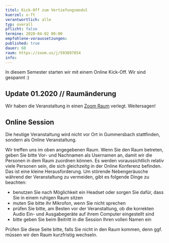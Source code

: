 ```yaml
---
titel: Kick-Off zum Vertiefungsmodul 
kuerzel: o-ft
verantwortlich: alle
typ: overall
pflicht: false
termine: 2020-04-02 09:00
empfohlene-voraussetzungen: 
published: true
dauer: 60
raum: https://zoom.us/j/593897854
info:
---
```



In diesem Semester starten wir mit einem Online Kick-Off. Wir sind gespannt :)

## Update 01.2020 // Raumänderung
Wir haben die Veranstaltung in einen [Zoom Raum](https://zoom.us/j/593897854) verlegt. Weitersagen!

## Online Session
Die heutige Veranstaltung wird nicht vor Ort in Gummersbach stattfinden, sondern als Online Veranstaltung.

Wir treffen uns im oben angegebenen Raum. Wenn Sie den Raum betreten, geben Sie bitte Vor- und Nachnamen als Usernamen an, damit wir die Personen in dem Raum zuordnen können. Es werden voraussichtlich relativ viele Personen sein, die sich gleichzeitg in der Online Konferenz befinden. Das ist eine kleine Herausforderung. Um störende Nebengeräusche während der Veranstaltung zu vermeiden, gibt es folgende Dinge zu beachten:

- benutzen Sie nach Möglichkeit ein Headset oder sorgen Sie dafür, dass Sie in einem ruhigen Raum sitzen
- muten Sie bitte ihr Mikrofon, wenn Sie nicht sprechen
- prüfen Sie bitte, am Besten vor der Veranstaltung, ob die korrekten Audio Ein- und Ausgabegeräte auf ihrem Computer eingestellt sind
- bitte geben Sie beim Beitritt in die Session Ihren vollen Namen ein

Prüfen Sie diese Seite bitte, falls Sie nicht in den Raum kommen, denn ggf. müssen wir den Raum kurzfristig wechseln.
